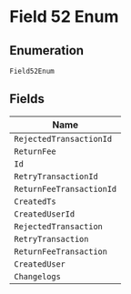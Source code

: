 
# Field 52 Enum

## Enumeration

`Field52Enum`

## Fields

| Name |
|  --- |
| `RejectedTransactionId` |
| `ReturnFee` |
| `Id` |
| `RetryTransactionId` |
| `ReturnFeeTransactionId` |
| `CreatedTs` |
| `CreatedUserId` |
| `RejectedTransaction` |
| `RetryTransaction` |
| `ReturnFeeTransaction` |
| `CreatedUser` |
| `Changelogs` |

